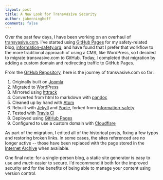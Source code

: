```yaml
---
layout: post
title: A New Look for Transvasive Security
author: jabenninghoff
comments: false
---
```

Over the past few days, I have been working on an overhaul of [transvasive.com](/). I've started using [GitHub Pages](https://pages.github.com) for my safety-related blog, [information-safety.org](https://www.information-safety.org/), and have found that I prefer that workflow to the more traditional approach of using a CMS, like WordPress, so I decided to migrate transvasive.com to GitHub. Today, I completed that migration by adding a custom domain and redirecting traffic to GitHub Pages.

From the [GitHub Repository](https://github.com/transvasive/transvasive.github.io), here is the journey of  transvasive.com so far:
1. Originally built on [Joomla](https://www.joomla.org)
1. Migrated to [WordPress](https://wordpress.org)
1. Mirrored using [httrack](https://www.httrack.com)
1. Converted from html to markdown with [pandoc](https://pandoc.org)
1. Cleaned up by hand with [Atom](https://atom.io)
1. Rebuilt with [Jekyll](https://jekyllrb.com) and [Poole](http://getpoole.com), forked from [information-safety](https://github.com/information-safety/information-safety.github.io)
1. Tested with [Travis CI](https://travis-ci.com)
1. Deployed using [GitHub Pages](https://pages.github.com)
1. Configured to use a custom domain with [Cloudflare](https://www.cloudflare.com)

As part of the migration, I edited all of the historical posts, fixing a few typos and restoring broken links. In some cases, the sites referenced are no longer active -- those have been replaced with the page stored in the [Internet Archive](https://archive.org) when available.

One final note: for a single-person blog, a static site generator is easy to use and *much* easier to secure. I'd recommend it both for the improved security and for the benefits of being able to manage your content using version control.
